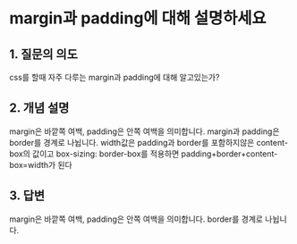 # margin과 padding에 대해 설명하세요

## 1. 질문의 의도

css를 할때 자주 다루는 margin과 padding에 대해 알고있는가?

## 2. 개념 설명

margin은 바깥쪽 여백, padding은 안쪽 여백을 의미합니다. margin과 padding은 border를 경계로 나뉩니다.
width값은 padding과 border를 포함하지않은 content-box의 값이고 box-sizing: border-box를 적용하면 padding+border+content-box=width가 된다

## 3. 답변

margin은 바깥쪽 여백, padding은 안쪽 여백을 의미합니다. border를 경계로 나뉩니다.
